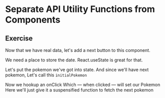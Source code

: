 # Separate API Utility Functions from Components

## Exercise

Now that we have real data, let's add a next button to this component.

We need a place to store the date.
React.useState is great for that.

Let's put the pokemon we've got into state.
And since we'll have next pokemon,
Let's call this `initialPokemon`

Now we hookup an onClick
Which — when clicked — will set our Pokemon
Here we'll just give it a suspensified function to fetch the next pokemon
